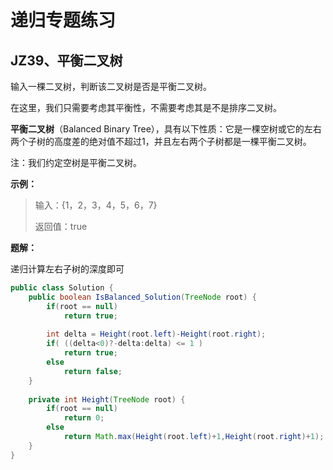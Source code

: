 # 递归专题练习

## JZ39、平衡二叉树

输入一棵二叉树，判断该二叉树是否是平衡二叉树。

在这里，我们只需要考虑其平衡性，不需要考虑其是不是排序二叉树。

**平衡二叉树**（Balanced Binary Tree），具有以下性质：它是一棵空树或它的左右两个子树的高度差的绝对值不超过1，并且左右两个子树都是一棵平衡二叉树。

注：我们约定空树是平衡二叉树。

**示例：**

> 输入：{1，2，3，4，5，6，7}
>
> 返回值：true

**题解：**

递归计算左右子树的深度即可

```Java
public class Solution {
    public boolean IsBalanced_Solution(TreeNode root) {
        if(root == null)
            return true;
        
        int delta = Height(root.left)-Height(root.right);
        if( ((delta<0)?-delta:delta) <= 1 )
            return true;
        else
            return false;
    }
    
    private int Height(TreeNode root) {
        if(root == null)
            return 0;
        else 
            return Math.max(Height(root.left)+1,Height(root.right)+1);
    }
}
```

